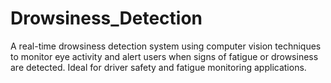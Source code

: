 # Drowsiness_Detection
A real-time drowsiness detection system using computer vision techniques to monitor eye activity and alert users when signs of fatigue or drowsiness are detected. Ideal for driver safety and fatigue monitoring applications.
